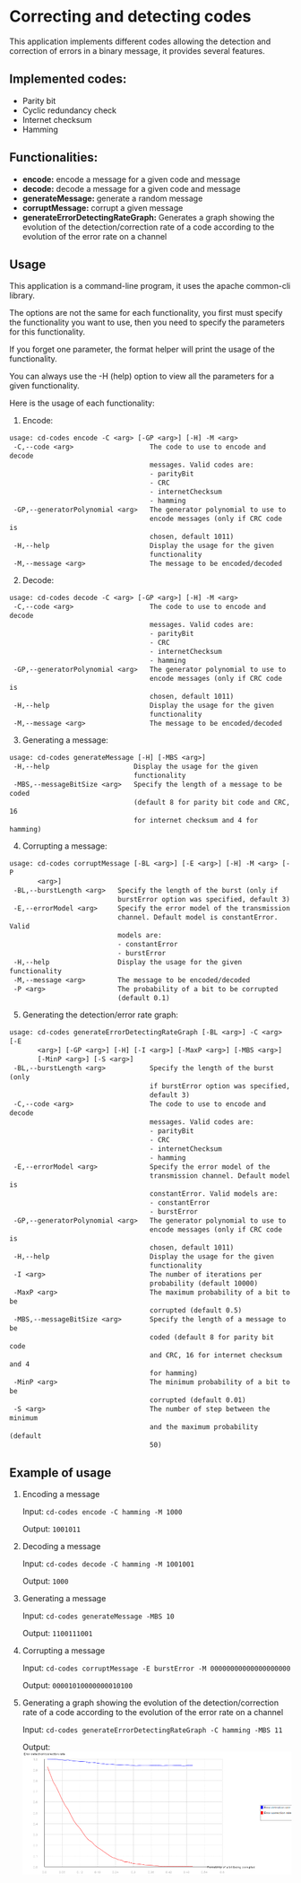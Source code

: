 # Correcting and detecting codes

This application implements different codes allowing the detection and correction of errors in a binary message, it
provides several features.

## Implemented codes:

- Parity bit
- Cyclic redundancy check
- Internet checksum
- Hamming

## Functionalities:

- **encode:** encode a message for a given code and message
- **decode:** decode a message for a given code and message
- **generateMessage:** generate a random message
- **corruptMessage:** corrupt a given message
- **generateErrorDetectingRateGraph:** Generates a graph showing the evolution of the detection/correction rate of a
  code according to the evolution of the error rate on a channel

## Usage

This application is a command-line program, it uses the apache common-cli library.

The options are not the same for each functionality, you first must specify the functionality you want to use, then you
need to specify the parameters for this functionality.

If you forget one parameter, the format helper will print the usage of the functionality.

You can always use the -H (help) option to view all the parameters for a given functionality.

Here is the usage of each functionality:

1. Encode:

```
usage: cd-codes encode -C <arg> [-GP <arg>] [-H] -M <arg>
 -C,--code <arg>                   The code to use to encode and decode
                                   messages. Valid codes are:
                                   - parityBit
                                   - CRC
                                   - internetChecksum
                                   - hamming
 -GP,--generatorPolynomial <arg>   The generator polynomial to use to
                                   encode messages (only if CRC code is
                                   chosen, default 1011)
 -H,--help                         Display the usage for the given
                                   functionality
 -M,--message <arg>                The message to be encoded/decoded
   ```

2. Decode:

```
usage: cd-codes decode -C <arg> [-GP <arg>] [-H] -M <arg>
 -C,--code <arg>                   The code to use to encode and decode
                                   messages. Valid codes are:
                                   - parityBit
                                   - CRC
                                   - internetChecksum
                                   - hamming
 -GP,--generatorPolynomial <arg>   The generator polynomial to use to
                                   encode messages (only if CRC code is
                                   chosen, default 1011)
 -H,--help                         Display the usage for the given
                                   functionality
 -M,--message <arg>                The message to be encoded/decoded
   ```

3. Generating a message:

```
usage: cd-codes generateMessage [-H] [-MBS <arg>]
 -H,--help                     Display the usage for the given
                               functionality
 -MBS,--messageBitSize <arg>   Specify the length of a message to be coded
                               (default 8 for parity bit code and CRC, 16
                               for internet checksum and 4 for hamming)
   ```

4. Corrupting a message:

```
usage: cd-codes corruptMessage [-BL <arg>] [-E <arg>] [-H] -M <arg> [-P
       <arg>]
 -BL,--burstLength <arg>   Specify the length of the burst (only if
                           burstError option was specified, default 3)
 -E,--errorModel <arg>     Specify the error model of the transmission
                           channel. Default model is constantError. Valid
                           models are:
                           - constantError
                           - burstError
 -H,--help                 Display the usage for the given functionality
 -M,--message <arg>        The message to be encoded/decoded
 -P <arg>                  The probability of a bit to be corrupted
                           (default 0.1)
   ```

5. Generating the detection/error rate graph:

```
usage: cd-codes generateErrorDetectingRateGraph [-BL <arg>] -C <arg> [-E
       <arg>] [-GP <arg>] [-H] [-I <arg>] [-MaxP <arg>] [-MBS <arg>]
       [-MinP <arg>] [-S <arg>]
 -BL,--burstLength <arg>           Specify the length of the burst (only
                                   if burstError option was specified,
                                   default 3)
 -C,--code <arg>                   The code to use to encode and decode
                                   messages. Valid codes are:
                                   - parityBit
                                   - CRC
                                   - internetChecksum
                                   - hamming
 -E,--errorModel <arg>             Specify the error model of the
                                   transmission channel. Default model is
                                   constantError. Valid models are:
                                   - constantError
                                   - burstError
 -GP,--generatorPolynomial <arg>   The generator polynomial to use to
                                   encode messages (only if CRC code is
                                   chosen, default 1011)
 -H,--help                         Display the usage for the given
                                   functionality
 -I <arg>                          The number of iterations per
                                   probability (default 10000)
 -MaxP <arg>                       The maximum probability of a bit to be
                                   corrupted (default 0.5)
 -MBS,--messageBitSize <arg>       Specify the length of a message to be
                                   coded (default 8 for parity bit code
                                   and CRC, 16 for internet checksum and 4
                                   for hamming)
 -MinP <arg>                       The minimum probability of a bit to be
                                   corrupted (default 0.01)
 -S <arg>                          The number of step between the minimum
                                   and the maximum probability (default
                                   50)
   ```

## Example of usage

1. Encoding a message

   Input: `cd-codes encode -C hamming -M 1000`

   Output: `1001011`

2. Decoding a message

   Input: `cd-codes decode -C hamming -M 1001001`

   Output: `1000`

3. Generating a message

   Input: `cd-codes generateMessage -MBS 10`

   Output: `1100111001`

4. Corrupting a message

   Input: `cd-codes corruptMessage -E burstError -M 00000000000000000000`

   Output: `00001010000000010100`

5. Generating a graph showing the evolution of the detection/correction rate of a code according to the evolution of the
   error rate on a channel

   Input: `cd-codes generateErrorDetectingRateGraph -C hamming -MBS 11`

   Output:
   ![Alt text](/GenerateHammingGraph.png?raw=true "Evolution of detecting and correcting rate for a given error rate using Hamming code")